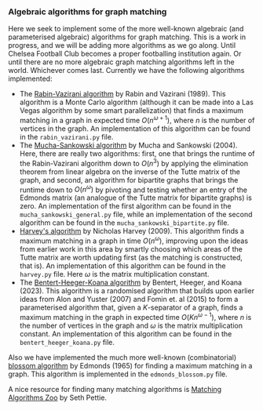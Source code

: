 ### Algebraic algorithms for graph matching
Here we seek to implement some of the more well-known algebraic (and parameterised algebraic) algorithms for graph matching.
This is a work in progress, and we will be adding more algorithms as we go along. Until Chelsea Football Club becomes a
proper footballing institution again. Or until there are no more algebraic graph matching algorithms left in the world.
Whichever comes last. Currently we have the following algorithms implemented:
* The [Rabin-Vazirani algorithm](https://web.eecs.umich.edu/~pettie/matching/Rabin-Vazirani-randomized-maximum-matching.pdf)
    by Rabin and Vazirani (1989). This algorithm is a Monte Carlo algorithm (although it can be made into a Las Vegas algorithm
    by some smart parallelization) that finds a maximum matching in a graph in expected time $O(n^{\omega+1})$, where $n$ is
    the number of vertices in the graph. An implementation of this algorithm can be found in the `rabin_vazirani.py` file.
* The [Mucha-Sankowski algorithm](https://web.eecs.umich.edu/~pettie/matching/Mucha-Sankowski-maximum-matching-matrix-multiplication.pdf) by
    Mucha and Sankowski (2004). Here, there are really two algorithms: first, one that brings the runtime of the Rabin-Vazirani
    algorithm down to $O(n^3)$ by applying the elimination theorem from linear algebra on the inverse of the Tutte matrix of the
    graph, and second, an algorithm for bipartite graphs that brings the runtime down to $O(n^{\omega})$ by pivoting and testing
    whether an entry of the Edmonds matrix (an analogue of the Tutte matrix for bipartite graphs) is zero. An implementation of
    the first algorithm can be found in the `mucha_sankowski_general.py` file, while an implementation of the second algorithm
    can be found in the `mucha_sankowski_bipartite.py` file.
* [Harvey's algorithm](https://web.eecs.umich.edu/~pettie/matching/Harvey-maximum-matching-j-version.pdf) by Nicholas Harvey
    (2009). This algorithm finds a maximum matching in a graph in time $O(n^{\omega})$, improving upon the ideas from earlier
    work in this area by smartly choosing which areas of the Tutte matrix are worth updating first (as the matching is
    constructed, that is). An implementation of this algorithm can be found in the `harvey.py` file. Here $\omega$
    is the matrix multiplication constant.
* The [Bentert-Heeger-Koana algorithm](https://drops.dagstuhl.de/entities/document/10.4230/LIPIcs.ESA.2023.16) by Bentert, 
    Heeger, and Koana (2023). This algorithm is a randomised algorithm that builds upon earlier ideas from Alon and Yuster
    (2007) and Fomin et. al (2015) to form a parameterised algorithm that, given a $K$-separator of a graph, finds a maximum
    matching in the graph in expected time $O(Kn^{\omega-1})$, where $n$ is the number of vertices in the graph and $\omega$
    is the matrix multiplication constant. An implementation of this algorithm can be found in the `bentert_heeger_koana.py`
    file.

Also we have implemented the much more well-known (combinatorial) [blossom algorithm](https://en.wikipedia.org/wiki/Blossom_algorithm)
by Edmonds (1965) for finding a maximum matching in a graph. This algorithm is implemented in the `edmonds_blossom.py`
file.

A nice resource for finding many matching algorithms is [Matching Algorithms Zoo](https://web.eecs.umich.edu/~pettie/matching/)
by Seth Pettie.